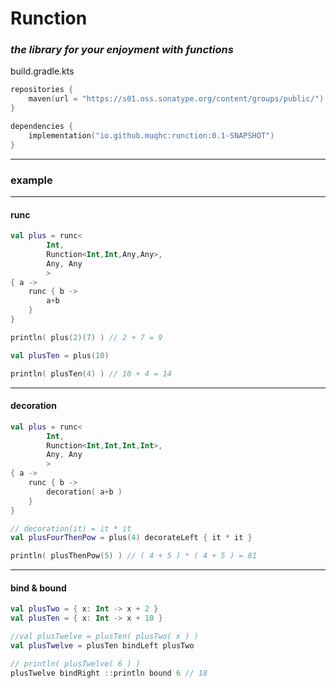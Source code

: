 # Runction

### _the library for your enjoyment with functions_

build.gradle.kts
```kotlin
repositories {
    maven(url = "https://s01.oss.sonatype.org/content/groups/public/")
}

dependencies {
    implementation("io.github.muqhc:runction:0.1-SNAPSHOT")
}
```

---
### example

---
#### runc
```kotlin
val plus = runc<
        Int,
        Runction<Int,Int,Any,Any>,
        Any, Any
        >
{ a ->
    runc { b ->
        a+b
    }
}

println( plus(2)(7) ) // 2 + 7 = 9

val plusTen = plus(10)

println( plusTen(4) ) // 10 + 4 = 14

```
---
#### decoration
```kotlin
val plus = runc<
        Int,
        Runction<Int,Int,Int,Int>,
        Any, Any
        >
{ a ->
    runc { b ->
        decoration( a+b )
    }
}

// decoration(it) = it * it 
val plusFourThenPow = plus(4) decorateLeft { it * it }

println( plusThenPow(5) ) // ( 4 + 5 ) * ( 4 + 5 ) = 81
```
---
#### bind & bound
```kotlin
val plusTwo = { x: Int -> x + 2 }
val plusTen = { x: Int -> x + 10 }

//val plusTwelve = plusTen( plusTwo( x ) )
val plusTwelve = plusTen bindLeft plusTwo

// println( plusTwelve( 6 ) )
plusTwelve bindRight ::println bound 6 // 18
```
